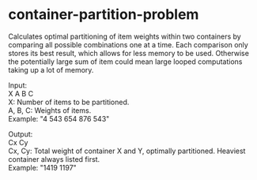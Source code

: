 # container-partition-problem
Calculates optimal partitioning of item weights within two containers by comparing all possible combinations one at a time. Each comparison only stores its best result, which allows for less memory to be used. Otherwise the potentially large sum of item could mean large looped computations taking up a lot of memory.

Input:\
X A B C\
X: Number of items to be partitioned.\
A, B, C: Weights of items.\
Example: "4 543 654 876 543"

Output:\
Cx Cy\
Cx, Cy: Total weight of container X and Y, optimally partitioned. Heaviest container always listed first.\
Example: "1419 1197"
